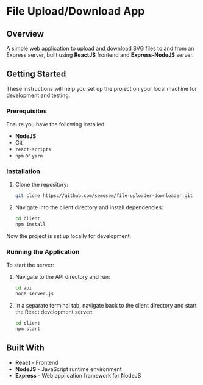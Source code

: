 # File Upload/Download App


## Overview

A simple web application to upload and download SVG files to and from an Express server, built using 
**ReactJS** frontend and 
**Express-NodeJS** server.

## Getting Started

These instructions will help you set up the project on your local machine for development and testing.

### Prerequisites

Ensure you have the following installed:
- **NodeJS**
- Git
- `react-scripts`
- `npm` or `yarn`

### Installation

1. Clone the repository:
   ```bash
   git clone https://github.com/semosem/file-uploader-downloader.git
   ```

2. Navigate into the client directory and install dependencies:
   ```bash
   cd client
   npm install
   ```

Now the project is set up locally for development.

### Running the Application

To start the server:

1. Navigate to the API directory and run:
   ```bash
   cd api
   node server.js
   ```

2. In a separate terminal tab, navigate back to the client directory and start the React development server:
   ```bash
   cd client
   npm start
   ```

## Built With

- **React** - Frontend 
- **NodeJS** - JavaScript runtime environment
- **Express** - Web application framework for NodeJS

